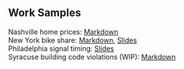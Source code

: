 ## Work Samples
Nashville home prices: [Markdown](nashville.html)  
New York bike share: [Markdown](newyork.html), [Slides](newyork.pdf)  
Philadelphia signal timing: [Slides](walnut34.pdf)  
Syracuse building code violations (WIP): [Markdown](syracuse.html)
